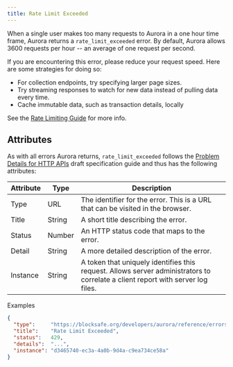 ```yaml
---
title: Rate Limit Exceeded
---
```


When a single user makes too many requests to Aurora in a one hour time frame, Aurora returns a `rate_limit_exceeded` error. By default, Aurora allows 3600 requests per hour -- an average of one request per second.

If you are encountering this error, please reduce your request speed. Here are some strategies for doing so:
* For collection endpoints, try specifying larger page sizes.
* Try streaming responses to watch for new data instead of pulling data every time.
* Cache immutable data, such as transaction details, locally

See the [Rate Limiting Guide](../../reference/rate-limiting.md) for more info.

## Attributes

As with all errors Aurora returns, `rate_limit_exceeded` follows the [Problem Details for HTTP APIs](https://tools.ietf.org/html/draft-ietf-appsawg-http-problem-00) draft specification guide and thus has the following attributes:

| Attribute | Type   | Description                                                                                                                     |
| --------- | ----   | ------------------------------------------------------------------------------------------------------------------------------- |
| Type      | URL    | The identifier for the error.  This is a URL that can be visited in the browser.                                                |
| Title     | String | A short title describing the error.                                                                                             |
| Status    | Number | An HTTP status code that maps to the error.                                                                                     |
| Detail    | String | A more detailed description of the error.                                                                                       |
| Instance  | String | A token that uniquely identifies this request. Allows server administrators to correlate a client report with server log files. |

Examples
```json
{
  "type":     "https://blocksafe.org/developers/aurora/reference/errors/rate-limit-exceeded",
  "title":    "Rate Limit Exceeded",
  "status":   429,
  "details":  "...",
  "instance": "d3465740-ec3a-4a0b-9d4a-c9ea734ce58a"
}
```


